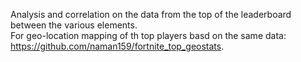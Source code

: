 Analysis and correlation on the data from the top of the leaderboard between the various elements.  
For geo-location mapping of th top players basd on the same data: https://github.com/naman159/fortnite_top_geostats.

